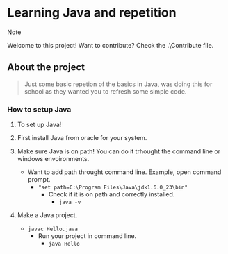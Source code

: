 # Learning Java and repetition

> [!NOTE]
> Welcome to this project!
> Want to contribute? Check the .\Contribute file.

## About the project

> Just some basic repetion of the basics in Java, was doing this for school as they wanted you to refresh some simple code.

### How to setup Java


1. To set up Java!
   
2. First install Java from oracle for your system.

3. Make sure Java is on path! You can do it trhought the command line or windows envoironments.

   - Want to add path throught command line. Example, open command prompt.
     - `"set path=C:\Program Files\Java\jdk1.6.0_23\bin"`
       - Check if it is on path and correctly installed.
         - `java -v`
4. Make a Java project.
   - `javac Hello.java`
     - Run your project in command line.
       - `java Hello`
